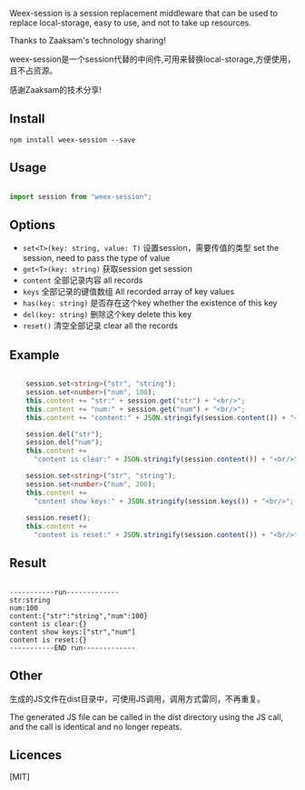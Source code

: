 Weex-session is a session replacement middleware that can be used to replace local-storage, easy to use, and not to take up resources.

Thanks to Zaaksam's technology sharing!

weex-session是一个session代替的中间件,可用来替换local-storage,方便使用，且不占资源。

感谢Zaaksam的技术分享!

## Install

`npm install weex-session --save`

## Usage

```ts

import session from "weex-session";

```

## Options

- `set<T>(key: string, value: T)` 设置session，需要传值的类型 set the session, need to pass the type of value
- `get<T>(key: string)` 获取session  get session
- `content` 全部记录内容 all records
- `keys` 全部记录的键值数组 All recorded array of key values
- `has(key: string)` 是否存在这个key  whether the existence of this key
- `del(key: string)` 删除这个key  delete this key
- `reset()` 清空全部记录  clear all the records

## Example

```ts

    session.set<string>("str", "string");
    session.set<number>("num", 100);
    this.content += "str:" + session.get("str") + "<br/>";
    this.content += "num:" + session.get("num") + "<br/>";
    this.content += "content:" + JSON.stringify(session.content()) + "<br/>";

    session.del("str");
    session.del("num");
    this.content +=
      "content is clear:" + JSON.stringify(session.content()) + "<br/>";

    session.set<string>("str", "string");
    session.set<number>("num", 200);
    this.content +=
      "content show keys:" + JSON.stringify(session.keys()) + "<br/>";
      
    session.reset();
    this.content +=
      "content is reset:" + JSON.stringify(session.content()) + "<br/>";

```    

## Result

```

-----------run-------------
str:string
num:100
content:{"str":"string","num":100}
content is clear:{}
content show keys:["str","num"]
content is reset:{}
-----------END run-------------

```

## Other

生成的JS文件在dist目录中，可使用JS调用，调用方式雷同，不再重复。

The generated JS file can be called in the dist directory using the JS call, and the call is identical and no longer repeats.

## Licences

[MIT]
